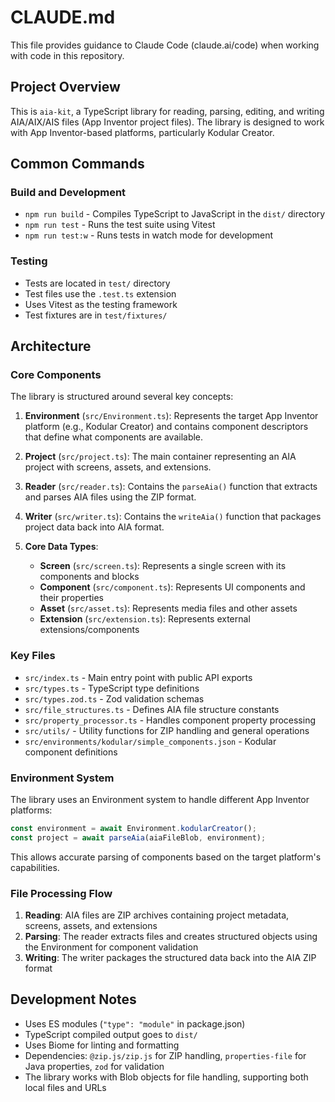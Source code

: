 # CLAUDE.md

This file provides guidance to Claude Code (claude.ai/code) when working with code in this repository.

## Project Overview

This is `aia-kit`, a TypeScript library for reading, parsing, editing, and writing AIA/AIX/AIS files (App Inventor project files). The library is designed to work with App Inventor-based platforms, particularly Kodular Creator.

## Common Commands

### Build and Development
- `npm run build` - Compiles TypeScript to JavaScript in the `dist/` directory
- `npm run test` - Runs the test suite using Vitest
- `npm run test:w` - Runs tests in watch mode for development

### Testing
- Tests are located in `test/` directory
- Test files use the `.test.ts` extension
- Uses Vitest as the testing framework
- Test fixtures are in `test/fixtures/`

## Architecture

### Core Components

The library is structured around several key concepts:

1. **Environment** (`src/Environment.ts`): Represents the target App Inventor platform (e.g., Kodular Creator) and contains component descriptors that define what components are available.

2. **Project** (`src/project.ts`): The main container representing an AIA project with screens, assets, and extensions.

3. **Reader** (`src/reader.ts`): Contains the `parseAia()` function that extracts and parses AIA files using the ZIP format.

4. **Writer** (`src/writer.ts`): Contains the `writeAia()` function that packages project data back into AIA format.

5. **Core Data Types**:
   - **Screen** (`src/screen.ts`): Represents a single screen with its components and blocks
   - **Component** (`src/component.ts`): Represents UI components and their properties
   - **Asset** (`src/asset.ts`): Represents media files and other assets
   - **Extension** (`src/extension.ts`): Represents external extensions/components

### Key Files

- `src/index.ts` - Main entry point with public API exports
- `src/types.ts` - TypeScript type definitions
- `src/types.zod.ts` - Zod validation schemas
- `src/file_structures.ts` - Defines AIA file structure constants
- `src/property_processor.ts` - Handles component property processing
- `src/utils/` - Utility functions for ZIP handling and general operations
- `src/environments/kodular/simple_components.json` - Kodular component definitions

### Environment System

The library uses an Environment system to handle different App Inventor platforms:

```typescript
const environment = await Environment.kodularCreator();
const project = await parseAia(aiaFileBlob, environment);
```

This allows accurate parsing of components based on the target platform's capabilities.

### File Processing Flow

1. **Reading**: AIA files are ZIP archives containing project metadata, screens, assets, and extensions
2. **Parsing**: The reader extracts files and creates structured objects using the Environment for component validation
3. **Writing**: The writer packages the structured data back into the AIA ZIP format

## Development Notes

- Uses ES modules (`"type": "module"` in package.json)
- TypeScript compiled output goes to `dist/`
- Uses Biome for linting and formatting
- Dependencies: `@zip.js/zip.js` for ZIP handling, `properties-file` for Java properties, `zod` for validation
- The library works with Blob objects for file handling, supporting both local files and URLs